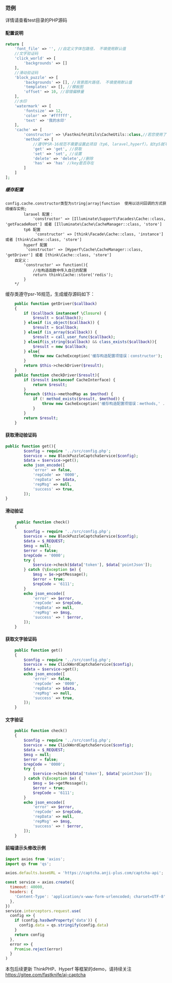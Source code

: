 ### 范例

详情请查看test目录的PHP源码

#### 配置说明

```php
return [
    'font_file' => '', //自定义字体包路径， 不填使用默认值
    //文字验证码
    'click_world' => [
        'backgrounds' => [] 
    ],
    //滑动验证码
    'block_puzzle' => [
        'backgrounds' => [], //背景图片路径， 不填使用默认值
        'templates' => [], //模板图
        'offset' => 10, //容错偏移量
    ],
    //水印
    'watermark' => [
        'fontsize' => 12,
        'color' => '#ffffff',
        'text' => '我的水印'
    ],
    'cache' => [
        'constructor' => \Fastknife\Utils\CacheUtils::class,//若您使用了框架，不推荐使用该配置
        'method' => [
            //遵守PSR-16规范不需要设置此项目（tp6, laravel,hyperf）。如tp5就不支持（delete => rm）,
            'get' => 'get', //获取
            'set' => 'set', //设置
            'delete' => 'delete',//删除
            'has' => 'has' //key是否存在
        ]
    ]
];
```

##### 缓存配置

    config.cache.constructor类型为string|array|function  使用以访问回调的方式获得缓存实例;
            laravel 配置：
                'constructor' => [Illuminate\Support\Facades\Cache::class, 'getFacadeRoot'] 或者 [Illuminate\Cache\CacheManager::class, 'store']
            tp6 配置
                 'constructor' => [think\Facade\Cache::class, 'instance'] 或者 [think\Cache::class, 'store']
            hyperf 配置
             'constructor' => [Hyperf\Cache\CacheManager::class, 'getDriver'] 或者 [think\Cache::class, 'store']
        自定义：
            'constructor' => function(){
                //在构造函数中传入自已的配置
                return think\Cache::store('redis');
            }
        */

缓存类遵守psr-16规范，生成缓存源码如下：

```php
    public function getDriver($callback)
    {
        if ($callback instanceof \Closure) {
            $result = $callback();
        } elseif (is_object($callback)) {
            $result = $callback;
        } elseif (is_array($callback)) {
            $result = call_user_func($callback);
        } elseif(is_string($callback) && class_exists($callback)){
            $result = new $callback;
        } else{
            throw new CacheException('缓存构造配置项错误：constructor');
        }
        return $this->checkDriver($result);
    }
    public function checkDriver($result){
        if ($result instanceof CacheInterface) {
            return $result;
        }
        foreach ($this->methodMap as $method) {
            if (! method_exists($result, $method)) {
                throw new CacheException('缓存构造配置项错误：methods,' . $method . "方法未设置");
            }
        }
        return $result;
    }
```

#### 获取滑动验证码

```php
public function get(){
        $config = require '../src/config.php';
        $service = new BlockPuzzleCaptchaService($config);
        $data = $service->get();
        echo json_encode([
            'error' => false,
            'repCode' => '0000',
            'repData' => $data,
            'repMsg' => null,
            'success' => true,
        ]);
}
```

#### 滑动验证

```php
     public function check()
    {
        $config = require '../src/config.php';
        $service = new BlockPuzzleCaptchaService($config);
        $data = $_REQUEST;
        $msg = null;
        $error = false;
        $repCode = '0000';
        try {
            $service->check($data['token'], $data['pointJson']);
        } catch (\Exception $e) {
            $msg = $e->getMessage();
            $error = true;
            $repCode = '6111';
        }
        echo json_encode([
            'error' => $error,
            'repCode' => $repCode,
            'repData' => null,
            'repMsg' => $msg,
            'success' => ! $error,
        ]);
    }
```

#### 获取文字验证码

```php
    public function get()
    {
        $config = require '../src/config.php';
        $service = new ClickWordCaptchaService($config);
        $data = $service->get();
        echo json_encode([
            'error' => false,
            'repCode' => '0000',
            'repData' => $data,
            'repMsg' => null,
            'success' => true,
        ]);
    }
```

#### 文字验证

```php
    public function check()
    {
        $config = require '../src/config.php';
        $service = new ClickWordCaptchaService($config);
        $data = $_REQUEST;
        $msg = null;
        $error = false;
        $repCode = '0000';
        try {
            $service->check($data['token'], $data['pointJson']);
        } catch (\Exception $e) {
            $msg = $e->getMessage();
            $error = true;
            $repCode = '6111';
        }
        echo json_encode([
            'error' => $error,
            'repCode' => $repCode,
            'repData' => null,
            'repMsg' => $msg,
            'success' => ! $error,
        ]);
    }
```

#### 前端请示头修改示例
```javascript
import axios from 'axios';
import qs from 'qs';

axios.defaults.baseURL = 'https://captcha.anji-plus.com/captcha-api';

const service = axios.create({
  timeout: 40000,
  headers: {
    'Content-Type': 'application/x-www-form-urlencoded; charset=UTF-8'
  },
})
service.interceptors.request.use(
  config => {
    if (config.hasOwnProperty('data')) {
      config.data = qs.stringify(config.data)
    }
    return config
  },
  error => {
    Promise.reject(error)
  }
)
```

本包后续更新 ThinkPHP、Hyperf 等框架的demo，请持续关注 
 https://gitee.com/fastknife/aj-captcha
